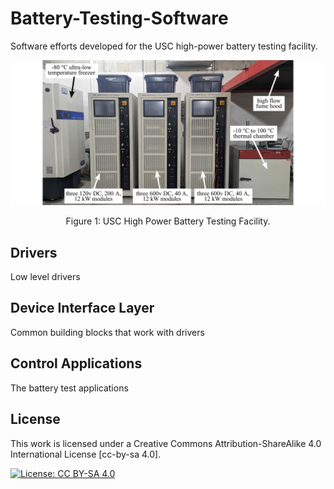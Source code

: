 # Battery-Testing-Software
Software efforts developed for the USC high-power battery testing facility. 

<p align="center">
<img src="media/USC-High-Power-Battery-Testing-Facility.jpg" alt="drawing" width="600"/>
</p>
<p align="center">
Figure 1: USC High Power Battery Testing Facility.
</p>


## Drivers
Low level drivers

## Device Interface Layer
Common building blocks that work with drivers

## Control Applications
The battery test applications 

## License
This work is licensed under a Creative Commons Attribution-ShareAlike 4.0 International License [cc-by-sa 4.0].

[![License: CC BY-SA 4.0](https://img.shields.io/badge/License-CC_BY--SA_4.0-lightgrey.svg)](https://creativecommons.org/licenses/by-sa/4.0/)








































